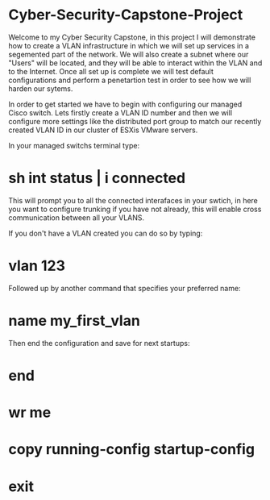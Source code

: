 # Cyber-Security-Capstone-Project

Welcome to my Cyber Security Capstone, in this project I will demonstrate how to create a VLAN infrastructure in which we will set up services
in a segemented part of the network. We will also create a subnet where our "Users" will be located, and they will be able to interact within the VLAN and to 
the Internet. Once all set up is complete we will test default configurations and perform a penetartion test in order to see how we will harden our sytems.

In order to get started we have to begin with configuring our managed Cisco switch. Lets firstly create a VLAN ID number and then we will configure more settings 
like the distributed port group to match our recently created VLAN ID in our cluster of ESXis VMware servers.

In your managed switchs terminal type:
# sh int status | i connected

This will prompt you to all the connected interafaces in your swtich, in here you want to configure trunking if you have not already, this will enable cross communication between all your VLANS.

If you don't have a VLAN created you can do so by typing:
# vlan 123
Followed up by another command that specifies your preferred name:
# name my_first_vlan
Then end the configuration and save for next startups:
# end
# wr me
# copy running-config startup-config
# exit 





